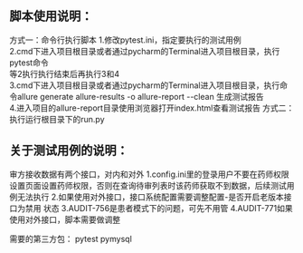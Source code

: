 ## 脚本使用说明：
方式一：命令行执行脚本
1.修改pytest.ini，指定要执行的测试用例<br />
2.cmd下进入项目根目录或者通过pycharm的Terminal进入项目根目录，执行pytest命令<br />
等2执行执行结束后再执行3和4<br />
3.cmd下进入项目根目录或者通过pycharm的Terminal进入项目根目录，执行命令allure generate allure-results -o allure-report --clean  生成测试报告<br />
4.进入项目的allure-report目录使用浏览器打开index.html查看测试报告
方式二：
执行运行根目录下的run.py




## 关于测试用例的说明：
审方接收数据有两个接口，对内和对外
1.config.ini里的登录用户不要在药师权限设置页面设置药师权限，否则在查询待审列表时该药师获取不到数据，后续测试用例无法执行
2.如果使用对外接口，接口系统配置需要调整配置-是否开启老版本接口为禁用 状态
3.AUDIT-756是患者模式下的问题，可先不用管
4.AUDIT-771如果使用对外接口，脚本需要做调整



需要的第三方包：
pytest
pymysql
